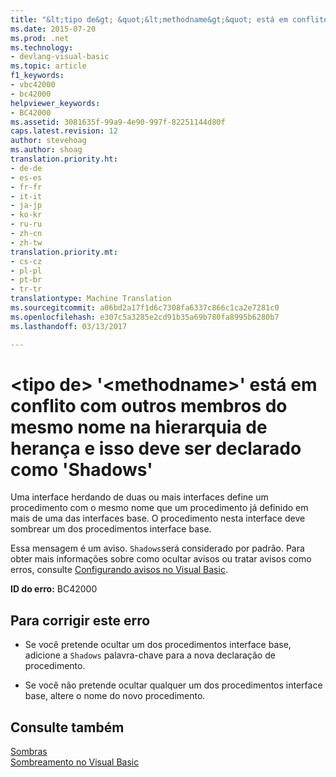 ```yaml
---
title: "&lt;tipo de&gt; &quot;&lt;methodname&gt;&quot; está em conflito com outros membros do mesmo nome na hierarquia de herança e isso deve ser declarado como &quot;Shadows&quot; | Documentos do Microsoft"
ms.date: 2015-07-20
ms.prod: .net
ms.technology:
- devlang-visual-basic
ms.topic: article
f1_keywords:
- vbc42000
- bc42000
helpviewer_keywords:
- BC42000
ms.assetid: 3081635f-99a9-4e90-997f-82251144d80f
caps.latest.revision: 12
author: stevehoag
ms.author: shoag
translation.priority.ht:
- de-de
- es-es
- fr-fr
- it-it
- ja-jp
- ko-kr
- ru-ru
- zh-cn
- zh-tw
translation.priority.mt:
- cs-cz
- pl-pl
- pt-br
- tr-tr
translationtype: Machine Translation
ms.sourcegitcommit: a06bd2a17f1d6c7308fa6337c866c1ca2e7281c0
ms.openlocfilehash: e307c5a3285e2cd91b35a69b780fa8995b6280b7
ms.lasthandoff: 03/13/2017

---
```

# <a name="lttypegt-39ltmethodnamegt39-conflicts-with-other-members-of-the-same-name-across-the-inheritance-hierarchy-and-so-should-be-declared-39shadows39"></a>&lt;tipo de&gt; '&lt;methodname&gt;' está em conflito com outros membros do mesmo nome na hierarquia de herança e isso deve ser declarado como 'Shadows'
Uma interface herdando de duas ou mais interfaces define um procedimento com o mesmo nome que um procedimento já definido em mais de uma das interfaces base. O procedimento nesta interface deve sombrear um dos procedimentos interface base.  
  
 Essa mensagem é um aviso. `Shadows`será considerado por padrão. Para obter mais informações sobre como ocultar avisos ou tratar avisos como erros, consulte [Configurando avisos no Visual Basic](https://docs.microsoft.com/visualstudio/ide/configuring-warnings-in-visual-basic).  
  
 **ID do erro:** BC42000  
  
## <a name="to-correct-this-error"></a>Para corrigir este erro  
  
-   Se você pretende ocultar um dos procedimentos interface base, adicione a `Shadows` palavra-chave para a nova declaração de procedimento.  
  
-   Se você não pretende ocultar qualquer um dos procedimentos interface base, altere o nome do novo procedimento.  
  
## <a name="see-also"></a>Consulte também  
 [Sombras](../../visual-basic/language-reference/modifiers/shadows.md)   
 [Sombreamento no Visual Basic](../../visual-basic/programming-guide/language-features/declared-elements/shadowing.md)
